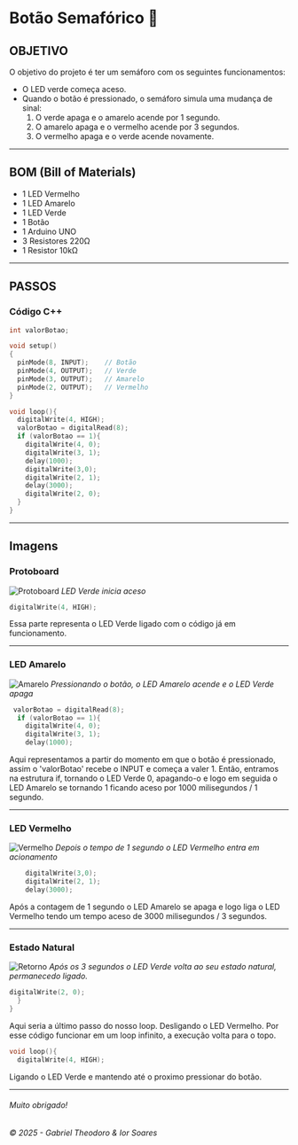 # Botão Semafórico 🚦

## OBJETIVO

O objetivo do projeto é ter um semáforo com os seguintes funcionamentos:

- O LED verde começa aceso.
- Quando o botão é pressionado, o semáforo simula uma mudança de sinal:
  1. O verde apaga e o amarelo acende por 1 segundo.
  2. O amarelo apaga e o vermelho acende por 3 segundos.
  3. O vermelho apaga e o verde acende novamente.

---

## BOM (Bill of Materials)

- 1 LED Vermelho
- 1 LED Amarelo
- 1 LED Verde
- 1 Botão
- 1 Arduino UNO
- 3 Resistores 220Ω
- 1 Resistor 10kΩ

---

## PASSOS

### Código C++

```cpp
int valorBotao;

void setup()
{
  pinMode(8, INPUT);    // Botão
  pinMode(4, OUTPUT);   // Verde
  pinMode(3, OUTPUT);   // Amarelo
  pinMode(2, OUTPUT);   // Vermelho
}

void loop(){
  digitalWrite(4, HIGH);
  valorBotao = digitalRead(8);
  if (valorBotao == 1){
    digitalWrite(4, 0);
    digitalWrite(3, 1);
    delay(1000);
    digitalWrite(3,0);
    digitalWrite(2, 1);
    delay(3000);
    digitalWrite(2, 0);
  }
}
```

---

## Imagens

### Protoboard

![Protoboard](Imagens/protoboard.png)
*LED Verde inicia aceso*

```cpp
digitalWrite(4, HIGH);
```

Essa parte representa o LED Verde ligado com o código já em funcionamento.

---

### LED Amarelo

![Amarelo](Imagens/amarelo.png)
*Pressionando o botão, o LED Amarelo acende e o LED Verde apaga*

```cpp
 valorBotao = digitalRead(8);
  if (valorBotao == 1){
    digitalWrite(4, 0);
    digitalWrite(3, 1);
    delay(1000);
```

Aqui representamos a partir do momento em que o botão é pressionado, assim o 'valorBotao' recebe o INPUT e começa a valer 1. Então, entramos na estrutura if, tornando o LED Verde 0, apagando-o e logo em seguida o LED Amarelo se tornando 1 ficando aceso por 1000 milisegundos / 1 segundo.

---

### LED Vermelho 
![Vermelho](Imagens/vermelho.png)
*Depois o tempo de 1 segundo o LED Vermelho entra em acionamento*

```cpp
    digitalWrite(3,0);
    digitalWrite(2, 1);
    delay(3000);
```

Após a contagem de 1 segundo o LED Amarelo se apaga e logo liga o LED Vermelho tendo um tempo aceso de 3000 milisegundos / 3 segundos.

---

### Estado Natural

![Retorno](Imagens/protoboard.png)
*Após os 3 segundos o LED Verde volta ao seu estado natural, permanecedo ligado.*

```cpp
digitalWrite(2, 0);
  }
}
```

Aqui seria a último passo do nosso loop. Desligando o LED Vermelho. Por esse código funcionar em um loop infinito, a execução volta para o topo.

```cpp
void loop(){
  digitalWrite(4, HIGH);
```

Ligando o LED Verde e mantendo até o proximo pressionar do botão.

---

###### Muito obrigado! 
######  &copy; 2025 - Gabriel Theodoro & Ior Soares
